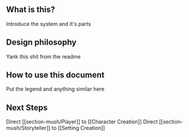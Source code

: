 ## What is this?
Introduce the system and it's parts

## Design philosophy
Yank this shit from the readme

## How to use this document
Put the legend and anything similar here

## Next Steps 
Direct [[section-mush/Player]] to [[Character Creation]]
Direct [[section-mush/Storyteller]] to [[Setting Creation]]
